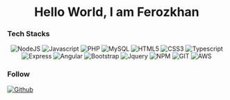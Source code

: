 <h1 align="center">Hello World, I am Ferozkhan</h1>

### Tech Stacks

<p align="center">
    <img title="NodeJS" src="https://img.shields.io/badge/Node.js-43853D?style=for-the-badge&logo=node.js&logoColor=white"/>
  <img title="Javascript" src="https://img.shields.io/badge/JavaScript-323330?style=for-the-badge&logo=javascript&logoColor=F7DF1E"/>
    <img title="PHP" src="https://img.shields.io/badge/PHP-777BB4?style=for-the-badge&logo=php&logoColor=white"/>
  <img title="MySQL" src="https://img.shields.io/badge/MySQL-00000F?style=for-the-badge&logo=mysql&logoColor=white"/>
  <img title="HTML5" src="https://img.shields.io/badge/-HTML5-E34F26?logo=html5&logoColor=white&style=for-the-badge"/>
  <img title="CSS3" src="https://img.shields.io/badge/-CSS-1572B6?logo=css3&logoColor=white&style=for-the-badge"/>
  <img title="Typescript" src="https://img.shields.io/badge/-Typescript-3178C6?logo=typescript&logoColor=white&style=for-the-badge"/>
<img title="Express" src="https://img.shields.io/badge/Express.js-404D59?style=for-the-badge"/>
    <img title="Angular" src="https://img.shields.io/badge/Angular-DD0031?style=for-the-badge&logo=angular&logoColor=white"/>
    <img title="Bootstrap" src="https://img.shields.io/badge/-Bootstrap-7952B3?logo=bootstrap&logoColor=white&style=for-the-badge"/>
    <img title="Jquery" src="https://img.shields.io/badge/-Jquery-0769AD?logo=jquery&logoColor=white&style=for-the-badge"/>
   <img title="NPM" src="https://img.shields.io/badge/-Npm-CB3837?logo=npm&logoColor=white&style=for-the-badge"/>
   <img title="GIT" src="https://img.shields.io/badge/-Git-F05032?logo=git&logoColor=white&style=for-the-badge"/>
   <img title="AWS" src="https://img.shields.io/badge/Amazon_AWS-232F3E?style=for-the-badge&logo=amazon-aws&logoColor=white"/>

</p>

### Follow 

[![Github](https://img.shields.io/badge/-github-242a2e?logo=github&logoColor=white&style=for-the-badge)](https://github.com/zakhefron)
